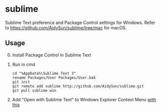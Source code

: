 # sublime

Sublime Text preference and Package Control settings for Windows. Refer to https://github.com/AidySun/sublime/tree/mac for macOS.

## Usage
0. Install Package Control in Sublime Text
1. Run in cmd

   ```
   cd "%AppData%\Sublime Text 3"
   rename Packages/User Packages/User.bak
   git init
   git remote add sublime http://github.com/AidySun/sublime.git
   git pull sublime win
   ```
2. Add "Open with Sublime Text" to Windows Explorer Context Menu [with this](https://gist.github.com/AidySun/7e387fc6a8f5d70d34c258c3a0595bc9)
